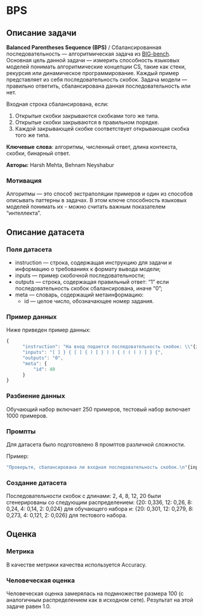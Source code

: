 # BPS

## Описание задачи

**Balanced Parentheses Sequence (BPS)** / Сбалансированная последовательность — алгоритмическая задача из [BIG-bench](https://github.com/google/BIG-bench/tree/main/bigbench/benchmark_tasks/cs_algorithms/valid_parentheses). Основная цель данной задачи — измерить способность языковых моделей понимать алгоритмические концепции CS, такие как стеки, рекурсия или динамическое программирование.
Каждый пример представляет из себя последовательность скобок. Задача модели — правильно ответить, сбалансирована данная последовательность или нет.

Входная строка сбалансирована, если:

1. Открытые скобки закрываются скобками того же типа.
2. Открытые скобки закрываются в правильном порядке.
3. Каждой закрывающей скобке соответствует открывающая скобка того же типа.

**Ключевые** **слова**: алгоритмы, численный ответ, длина контекста, скобки, бинарный ответ.

**Авторы:** Harsh Mehta, Behnam Neyshabur

### Мотивация

Алгоритмы — это способ экстраполяции примеров и один из способов описывать паттерны в задачах. В этом ключе способность языковых моделей понимать их - можно считать важным показателем “интеллекта”.

## Описание датасета

### Поля датасета

- instruction — строка, содержащая инструкцию для задачи и информацию о требованиях к формату вывода модели;
- inputs — пример скобочной последовательности;
- outputs — строка, содержащая правильный ответ: “1” если последовательность скобок сбалансирована, иначе “0”;
- meta — словарь, содержащий метаинформацию:
    - id — целое число, обозначающее номер задания.

### Пример данных

Ниже приведен пример данных:

```jsx
{
      "instruction": "На вход подается последовательность скобок: \\"{inputs}\\"\\nНеобходимо ответить сбалансирована ли данная последовательность. Если последовательность сбалансирована - выведите 1, иначе 0",
      "inputs": "[ ] } { [ ] { ) [ } ) ) { ( ( ( ) ] } {",
      "outputs": "0",
      "meta": {
          "id": 40
      }
}
```

### Разбиение данных

Обучающий набор включает 250 примеров, тестовый набор включает 1000 примеров.

### Промпты

Для датасета было подготовлено 8 промптов различной сложности.

Пример:

```jsx
"Проверьте, сбалансирована ли входная последовательность скобок.\n"{inputs}"\nВыведите 1, если да и 0 в противном случае. Сперва закрывающей скобкой своего типа должна закрываться последняя из открытых скобок, и лишь потом соответствующей закрывающей скобкой может закрываться та, что была открыта перед ней.".
```

### Создание датасета

Последовательности скобок c длинами: 2, 4, 8, 12, 20 были сгенерированы со следующим распределением: {20: 0,336, 12: 0,26, 8: 0,24, 4: 0,14, 2: 0,024} для обучающего набора и: {20: 0,301, 12: 0,279, 8: 0,273, 4: 0,121, 2: 0,026} для тестового набора.

## Оценка

### Метрика

В качестве метрики качества используется Accuracy.

### Человеческая оценка

Человеческая оценка замерялась на подмножестве размера 100 (с аналогичным распределением как в исходном сете). Результат на этой задаче равен 1.0.
